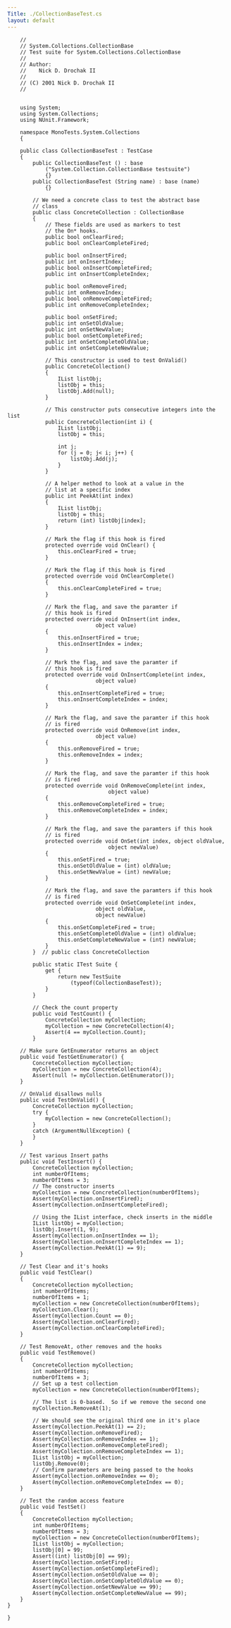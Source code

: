 ```yaml
---
Title: ./CollectionBaseTest.cs
layout: default
---
```


        //
        // System.Collections.CollectionBase
        // Test suite for System.Collections.CollectionBase
        //
        // Author:
        //    Nick D. Drochak II
        //
        // (C) 2001 Nick D. Drochak II
        //


        using System;
        using System.Collections;
        using NUnit.Framework;

        namespace MonoTests.System.Collections
        {

        public class CollectionBaseTest : TestCase  
        {
            public CollectionBaseTest () : base 
                ("System.Collection.CollectionBase testsuite") 
                {}
            public CollectionBaseTest (String name) : base (name) 
                {}

            // We need a concrete class to test the abstract base 
            // class
            public class ConcreteCollection : CollectionBase 
            {
                // These fields are used as markers to test 
                // the On* hooks.
                public bool onClearFired;
                public bool onClearCompleteFired;

                public bool onInsertFired;
                public int onInsertIndex;
                public bool onInsertCompleteFired;
                public int onInsertCompleteIndex;

                public bool onRemoveFired;
                public int onRemoveIndex;
                public bool onRemoveCompleteFired;
                public int onRemoveCompleteIndex;

                public bool onSetFired;
                public int onSetOldValue;
                public int onSetNewValue;
                public bool onSetCompleteFired;
                public int onSetCompleteOldValue;
                public int onSetCompleteNewValue;

                // This constructor is used to test OnValid()
                public ConcreteCollection() 
                {
                    IList listObj;
                    listObj = this;
                    listObj.Add(null);
                }

                // This constructor puts consecutive integers into the list
                public ConcreteCollection(int i) {
                    IList listObj;
                    listObj = this;

                    int j;
                    for (j = 0; j< i; j++) {
                        listObj.Add(j);
                    }
                }

                // A helper method to look at a value in the 
                // list at a specific index
                public int PeekAt(int index)
                {
                    IList listObj;
                    listObj = this;
                    return (int) listObj[index];
                }

                // Mark the flag if this hook is fired
                protected override void OnClear() {
                    this.onClearFired = true;
                }

                // Mark the flag if this hook is fired
                protected override void OnClearComplete() 
                {
                    this.onClearCompleteFired = true;
                }

                // Mark the flag, and save the paramter if 
                // this hook is fired
                protected override void OnInsert(int index, 
                                object value) 
                {
                    this.onInsertFired = true;
                    this.onInsertIndex = index;
                }

                // Mark the flag, and save the paramter if 
                // this hook is fired
                protected override void OnInsertComplete(int index, 
                                object value) 
                {
                    this.onInsertCompleteFired = true;
                    this.onInsertCompleteIndex = index;
                }
            
                // Mark the flag, and save the paramter if this hook 
                // is fired
                protected override void OnRemove(int index, 
                                object value) 
                {
                    this.onRemoveFired = true;
                    this.onRemoveIndex = index;
                }
            
                // Mark the flag, and save the paramter if this hook 
                // is fired
                protected override void OnRemoveComplete(int index, 
                                    object value) 
                {
                    this.onRemoveCompleteFired = true;
                    this.onRemoveCompleteIndex = index;
                }
            
                // Mark the flag, and save the paramters if this hook 
                // is fired
                protected override void OnSet(int index, object oldValue, 
                                    object newValue) 
                {
                    this.onSetFired = true;
                    this.onSetOldValue = (int) oldValue;
                    this.onSetNewValue = (int) newValue;
                }
            
                // Mark the flag, and save the paramters if this hook 
                // is fired
                protected override void OnSetComplete(int index, 
                                object oldValue, 
                                object newValue) 
                {
                    this.onSetCompleteFired = true;
                    this.onSetCompleteOldValue = (int) oldValue;
                    this.onSetCompleteNewValue = (int) newValue;
                }
            }  // public class ConcreteCollection

            public static ITest Suite {
                get {
                    return new TestSuite 
                        (typeof(CollectionBaseTest));
                }
            }

            // Check the count property
            public void TestCount() {
                ConcreteCollection myCollection;
                myCollection = new ConcreteCollection(4);
                Assert(4 == myCollection.Count);
            }

        // Make sure GetEnumerator returns an object
        public void TestGetEnumerator() {
            ConcreteCollection myCollection;
            myCollection = new ConcreteCollection(4);
            Assert(null != myCollection.GetEnumerator());
        }

        // OnValid disallows nulls
        public void TestOnValid() {
            ConcreteCollection myCollection;
            try {
                myCollection = new ConcreteCollection();
            }
            catch (ArgumentNullException) {
            }
        }

        // Test various Insert paths
        public void TestInsert() {
            ConcreteCollection myCollection;
            int numberOfItems;
            numberOfItems = 3;
            // The constructor inserts
            myCollection = new ConcreteCollection(numberOfItems);
            Assert(myCollection.onInsertFired);
            Assert(myCollection.onInsertCompleteFired);

            // Using the IList interface, check inserts in the middle
            IList listObj = myCollection;
            listObj.Insert(1, 9);
            Assert(myCollection.onInsertIndex == 1);
            Assert(myCollection.onInsertCompleteIndex == 1);
            Assert(myCollection.PeekAt(1) == 9);
        }

        // Test Clear and it's hooks
        public void TestClear() 
        {
            ConcreteCollection myCollection;
            int numberOfItems;
            numberOfItems = 1;
            myCollection = new ConcreteCollection(numberOfItems);
            myCollection.Clear();
            Assert(myCollection.Count == 0);
            Assert(myCollection.onClearFired);
            Assert(myCollection.onClearCompleteFired);
        }

        // Test RemoveAt, other removes and the hooks
        public void TestRemove() 
        {
            ConcreteCollection myCollection;
            int numberOfItems;
            numberOfItems = 3;
            // Set up a test collection
            myCollection = new ConcreteCollection(numberOfItems);

            // The list is 0-based.  So if we remove the second one
            myCollection.RemoveAt(1);

            // We should see the original third one in it's place
            Assert(myCollection.PeekAt(1) == 2);
            Assert(myCollection.onRemoveFired);
            Assert(myCollection.onRemoveIndex == 1);
            Assert(myCollection.onRemoveCompleteFired);
            Assert(myCollection.onRemoveCompleteIndex == 1);
            IList listObj = myCollection;
            listObj.Remove(0);
            // Confirm parameters are being passed to the hooks
            Assert(myCollection.onRemoveIndex == 0);
            Assert(myCollection.onRemoveCompleteIndex == 0);
        }

        // Test the random access feature
        public void TestSet() 
        {
            ConcreteCollection myCollection;
            int numberOfItems;
            numberOfItems = 3;
            myCollection = new ConcreteCollection(numberOfItems);
            IList listObj = myCollection;
            listObj[0] = 99;
            Assert((int) listObj[0] == 99);
            Assert(myCollection.onSetFired);
            Assert(myCollection.onSetCompleteFired);
            Assert(myCollection.onSetOldValue == 0);
            Assert(myCollection.onSetCompleteOldValue == 0);
            Assert(myCollection.onSetNewValue == 99);
            Assert(myCollection.onSetCompleteNewValue == 99);
        }
    }

    }
